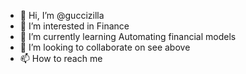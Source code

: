 - 👋 Hi, I’m @guccizilla
- 👀 I’m interested in Finance
- 🌱 I’m currently learning Automating financial models
- 💞️ I’m looking to collaborate on see above
- 📫 How to reach me 

<!---
guccizilla/guccizilla is a ✨ special ✨ repository because its `README.md` (this file) appears on your GitHub profile.
You can click the Preview link to take a look at your changes.
--->
